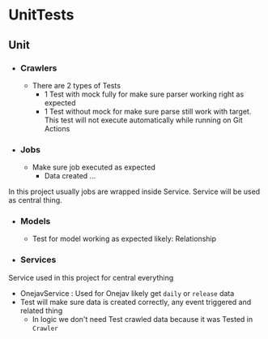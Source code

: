 # UnitTests
## Unit
- ### Crawlers
  - There are 2 types of Tests
    - 1 Test with mock fully for make sure parser working right as expected
    - 1 Test without mock for make sure parse still work with target. This test will not execute automatically while running on Git Actions
- ### Jobs
  - Make sure job executed as expected
    - Data created ...

In this project usually jobs are wrapped inside Service. Service will be used as central thing.
- ### Models
  - Test for model working as expected likely: Relationship
- ### Services
Service used in this project for central everything
  - OnejavService : Used for Onejav likely get `daily` or `release` data
  - Test will make sure data is created correctly, any event triggered and related thing
    - In logic we don't need Test crawled data because it was Tested in `Crawler`
